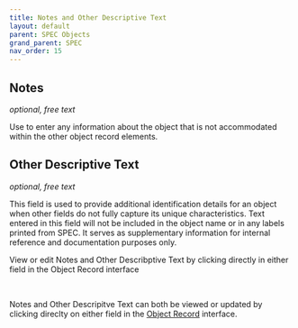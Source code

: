 ```yaml
---
title: Notes and Other Descriptive Text
layout: default
parent: SPEC Objects
grand_parent: SPEC
nav_order: 15
---
```


## Notes
*optional, free text*
   
Use to enter any information about the object that is not accommodated within the other object record elements.


## Other Descriptive Text
*optional, free text*

This field is used to provide additional identification details for an object when other fields do not fully capture its unique characteristics. Text entered in this field will not be included in the object name or in any labels printed from SPEC. It serves as supplementary information for internal reference and documentation purposes only.


View or edit Notes and Other Describptive Text by clicking directly in either field in the Object Record interface

&nbsp; 
&nbsp; 

Notes and Other Descripitve Text can both be viewed or updated by clicking direclty on either field in the [Object Record](https://nypl.github.io/pres-docs/spec/specObjectsObjectRecord.html) interface.